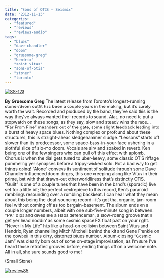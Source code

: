 ```yaml
---
title: "Sons of OTIS – Seismic"
date: "2012-11-13"
categories: 
  - "featured"
  - "reviews"
  - "reviews-audio"
tags: 
  - "blues"
  - "dave-chandler"
  - "doom"
  - "gruesome-greg"
  - "hendrix"
  - "saint-vitus"
  - "sons-of-otis"
  - "stoner"
  - "toronto"
---
```


[![](http://www.hellbound.ca/wp-content/uploads/2012/11/SS-128.jpg "SS-128")](http://www.hellbound.ca/2012/11/sons-of-otis-seismic/ss-128/)

**By Gruesome Greg** The latest release from Toronto’s longest-running stoner/doom outfit has been a couple years in the making, but it’s surely worth the wait. Recorded and produced by the band, they’ve said this is the way they’ve always wanted their records to sound. Alas, no need to put a stopwatch on these songs; as they say, slow and steady wins the race… “Far From Fine” meanders out of the gate, some slight feedback leading into a burst of heavy space blues. Nothing complex or profound about these structures, this is straight-ahead sledgehammer sludge. “Lessons” starts off slower than its predecessor, some space-bass-in-your-face ushering in a slothful slice of slo-mo doom. Vocals are airy and soaked in reverb, Ken being one of the few singers who can pull off this effect with aplomb. Chorus is when the dial gets tuned to uber-heavy, some classic OTIS riffage pummeling yer synapses before a trippy-wicked solo. Not a bad way to get things going! “Alone” conveys its sentiment of solitude through some Dave Chandler-influenced doom dirges, this one creeping along like Vitus in their prime, but with that drawn-out otherworldliness that’s distinctly OTIS. “Guilt” is one of a couple tunes that have been in the band’s (sporadic) live set for a little bit; the perfect centrepiece to this record, Ken’s paranoid ramblings resounding over a rumbling backbeat. I can hear what they mean about this being the ideal-sounding record—it’s got that organic, jam-room feel without coming off as too bargain-basement. The album ends on a couple longer numbers, albeit with one sub-five-minute song in between. “PK” dips and dives like a Habs defenceman, a slow-rolling groove that’ll get yer head noddin’ as some cosmic space FX float past on your right. “Never in My Life” hits like a head-on collision between Saint Vitus and Hendrix, Ryan channelling Mitch Mitchell behind the kit and Gene Frenkle on the cowbell in this dirty, distorted blues number. Album-closing “Cosmic Jam” was clearly born out of some on-stage improvisation, as I’m sure I’ve heard those retrofied grooves before, ending things off on a welcome note. All in all, she sure sounds good to me!

(Small Stone)

[![](http://www.hellbound.ca/wp-content/uploads/2009/08/review85.png "review85")](http://www.hellbound.ca/2009/08/artillery-when-death-comes/review85-3/)
